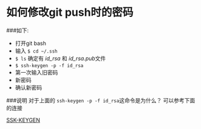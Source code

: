 
如何修改git push时的密码
===========================

###如下:
* 打开git bash
* 输入 `$ cd ~/.ssh`
* `$ ls` 确定有 *id_rsa* 和 *id_rsa.pub*文件
* `$ ssh-keygen -p -f id_rsa`
* 第一次输入旧密码
* 新密码
* 确认新密码

###说明
对于上面的 `ssh-keygen -p -f id_rsa`这命令是为什么？ 可以参考下面的连接

[SSK-KEYGEN](http://www.manpager.com/linux/man1/ssh-keygen.1.html)
